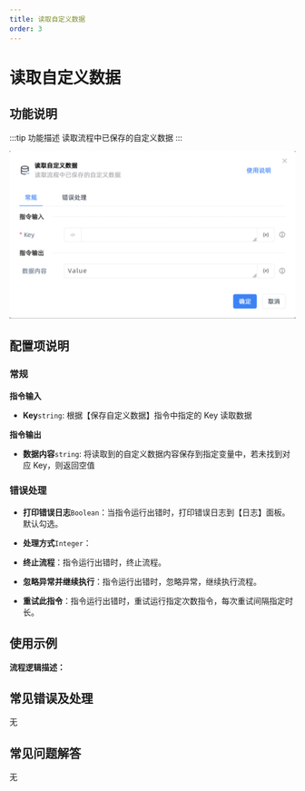 ```yaml
---
title: 读取自定义数据
order: 3
---
```


# 读取自定义数据

## 功能说明

:::tip 功能描述
读取流程中已保存的自定义数据
:::

![读取自定义数据](../../assets/读取自定义数据_command.png)

## 配置项说明

### 常规

**指令输入**

- **Key**`string`: 根据【保存自定义数据】指令中指定的 Key 读取数据


**指令输出**

- **数据内容**`string`: 将读取到的自定义数据内容保存到指定变量中，若未找到对应 Key，则返回空值

### 错误处理

- **打印错误日志**`Boolean`：当指令运行出错时，打印错误日志到【日志】面板。默认勾选。

- **处理方式**`Integer`：

 - **终止流程**：指令运行出错时，终止流程。

 - **忽略异常并继续执行**：指令运行出错时，忽略异常，继续执行流程。

 - **重试此指令**：指令运行出错时，重试运行指定次数指令，每次重试间隔指定时长。

## 使用示例

**流程逻辑描述：** 

## 常见错误及处理

无

## 常见问题解答

无

